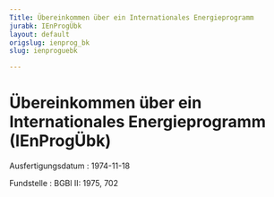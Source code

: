 ```yaml
---
Title: Übereinkommen über ein Internationales Energieprogramm
jurabk: IEnProgÜbk
layout: default
origslug: ienprog_bk
slug: ienproguebk

---
```


# Übereinkommen über ein Internationales Energieprogramm (IEnProgÜbk)

Ausfertigungsdatum
:   1974-11-18

Fundstelle
:   BGBl II: 1975, 702

